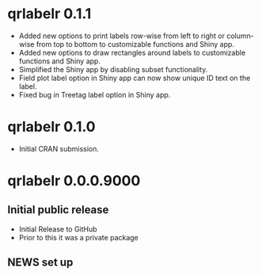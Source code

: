 # qrlabelr 0.1.1
* Added new options to print labels row-wise from left to right or column-wise from top to bottom to customizable functions and Shiny app.
* Added new options to draw rectangles around labels to customizable functions and Shiny app.
* Simplified the Shiny app by disabling subset functionality.
* Field plot label option in Shiny app can now show unique ID text on the label.
* Fixed bug in Treetag label option in Shiny app.

# qrlabelr 0.1.0

* Initial CRAN submission.

# qrlabelr 0.0.0.9000

## Initial public release

* Initial Release to GitHub
* Prior to this it was a private package

## NEWS set up